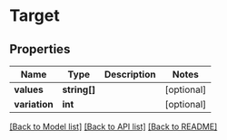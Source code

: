 # Target

## Properties
Name | Type | Description | Notes
------------ | ------------- | ------------- | -------------
**values** | **string[]** |  | [optional] 
**variation** | **int** |  | [optional] 

[[Back to Model list]](../README.md#documentation-for-models) [[Back to API list]](../README.md#documentation-for-api-endpoints) [[Back to README]](../README.md)


